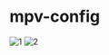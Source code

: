 # mpv-config
![1](https://github.com/user-attachments/assets/55bed56e-8bb8-4c4b-832b-041678347b5b)
![2](https://github.com/user-attachments/assets/d5a86df5-d892-4d8d-80e4-7ada0a99f806)


